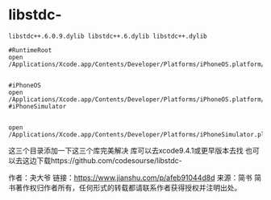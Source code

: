 # libstdc-
`libstdc++.6.0.9.dylib libstdc++.6.dylib libstdc++.dylib`

```
#RuntimeRoot
open /Applications/Xcode.app/Contents/Developer/Platforms/iPhoneOS.platform/Developer/Library/CoreSimulator/Profiles/Runtimes/iOS.simruntime/Contents/Resources/RuntimeRoot/usr/lib/


#iPhoneOS
open /Applications/Xcode.app/Contents/Developer/Platforms/iPhoneOS.platform/Developer/SDKs/iPhoneOS.sdk/usr/lib/
#iPhoneSimulator


open /Applications/Xcode.app/Contents/Developer/Platforms/iPhoneSimulator.platform/Developer/SDKs/iPhoneSimulator.sdk/usr/lib/
```
这三个目录添加一下这三个库完美解决
库可以去xcode9.4.1或更早版本去找
也可以去这边下载https://github.com/codesourse/libstdc-

作者：夬大爷
链接：https://www.jianshu.com/p/afeb91044d8d
来源：简书
简书著作权归作者所有，任何形式的转载都请联系作者获得授权并注明出处。
